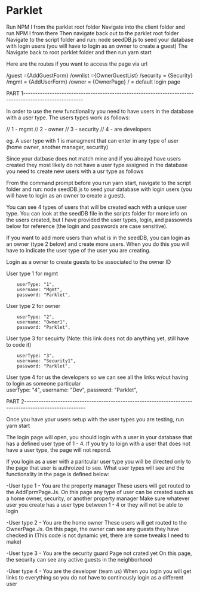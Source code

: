 # Parklet

Run NPM I from the parklet root folder 
Navigate into the client folder and run NPM I from there
Then navigate back out to the parklet root folder 
Navigate to the script folder and run: node seedDB.js to seed your database with login users (you will have to login as an owner to create a guest)
The Navigate back to root parklet folder and then run yarn start

Here are the routes if you want to access the page via url

/guest ={AddGuestForm}
/ownlist ={OwnerGuestList}
/security =  {Security}
/mgmt = {AddUserForm}
/owner = {OwnerPage}
/ = default login page

PART 1-------------------------------------------------------------------------------------------------------

In order to use the new functionality you need to have users in the database with a user type. The users types work as follows:

// 1 - mgmt
// 2 - owner
// 3 - security
// 4 - are developers

eg. A user type with 1 is managment that can enter in any type of user (home owner, another manager, security)

Since your datbase does not match mine and if you alreayd have users created they most likely do not have a user type assigned in the database you need to create new users with a usr type as follows

From the command prompt before you run yarn start, navigate to the script folder and run: node seedDB.js to seed your database with login users (you will have to login as an owner to create a guest).

You can see 4 types of users that will be created each with a unique user type. You can look at the seedDB file in the scripts folder for more info on the users created, but I have provided the user types, login, and passowrds below for reference (the login and passwords are case sensitive).

If you want to add more users than what is in the seedDB, you can login as an owner (type 2 below) and create more users. When you do this you will have to indicate the user type of the user you are creating.

Login as a owner to create guests to be associated to the owner ID

User type 1 for mgmt 
      
        userType: "1",
        username: "Mgmt",
        password: "Parklet",

User type 2 for owner

        userType: "2",
        username: "Owner1",
        password: "Parklet",
 
User type 3 for secuirty (Note: this link does not do anything yet, still have to code it)      
 
        userType: "3",
        username: "Security1",
        password: "Parklet",
       
User type 4  for us the developers so we can see all the links w/out having to login as someone particular  
          userType: "4",
          username: "Dev",
          password: "Parklet",



PART 2-------------------------------------------------------------------------------------------------------

Once you have your users setup with the user types you are testing, run yarn start

The login page will open, you should login with a user in your database that has a defined user type of 1 - 4. If you try to loign with a user that does not have a user type, the page will not repond. 

If you login as a user with a paritcular user type you will be directed only to the page that user is authroized to see. What user types will see and the functionality in the page is defined below:

-User type 1 - You are the property manager 
These users will get routed to the AddFprmPage.Js. 
On this page any type of user can be created such as a home owner, security, or another property manager
Make sure whatever user you create has a user type between 1 - 4 or they will not be able to login

-User type 2 - You are the home owner
These users will get routed to the OwnerPage.Js. 
On this page, the owner can see any guests they have checked in (This code is not dynamic yet, there are some tweaks I need to make)

-User type 3 - You are the security guard
Page not crated yet 
On this page, the security can see any active guests in the neighborhood

-User type 4 - You are the developer (team us)
When you login you will get links to everything so you do not have to continously login as a different user
